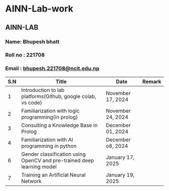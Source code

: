 # AINN-Lab-work

## AINN-LAB
### Name: Bhupesh bhatt
### Roll no : 221708
### Email : bhupesh.221708@ncit.edu.np

| S.N | Title                                                                  | Date              | Remark |
|-----|------------------------------------------------------------------------|-------------------|--------|
| 1   | Introduction to lab platforms(Github, google colab, vs code)           | November 17, 2024 |        |
| 2   | Familiarization with logic programming(in prolog)                      | November 24, 2024 |        |
| 3   | Consulting a Knowledge Base in Prolog                                  | December 01, 2024 |        |
| 4   | Familiarization with AI programming in python                          | December o8, 2024 |        |
| 6   | Gender classification using OpenCV and pre-trained deep learning model | January  17, 2025 |        |
| 7   | Training an Artificial Neural Network                                  | January  19, 2025 |        |


